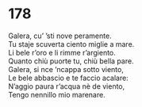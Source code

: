 # 178
  
Galera, cu’ ’sti nove peramente.  
Tu staje scuverta ciento miglie a mare.  
Li bele r’oro e li rimme r’argiento.  
Quanto chiù puorte tu, chiù bella pare.  
Galera, si nce ’ncappa sotto viento,  
Le bele abbascio e te faccio acalare:  
N’aggio paura r’acqua nè de viento,  
Tengo nennillo mio marenare.
